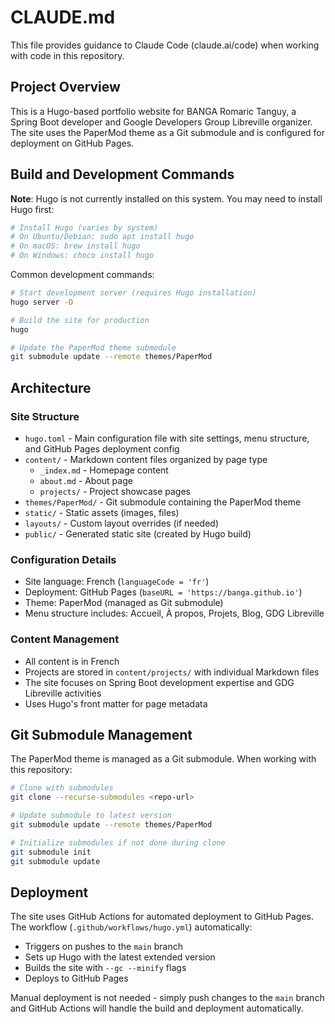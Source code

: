 # CLAUDE.md

This file provides guidance to Claude Code (claude.ai/code) when working with code in this repository.

## Project Overview

This is a Hugo-based portfolio website for BANGA Romaric Tanguy, a Spring Boot developer and Google Developers Group Libreville organizer. The site uses the PaperMod theme as a Git submodule and is configured for deployment on GitHub Pages.

## Build and Development Commands

**Note**: Hugo is not currently installed on this system. You may need to install Hugo first:
```bash
# Install Hugo (varies by system)
# On Ubuntu/Debian: sudo apt install hugo
# On macOS: brew install hugo
# On Windows: choco install hugo
```

Common development commands:
```bash
# Start development server (requires Hugo installation)
hugo server -D

# Build the site for production
hugo

# Update the PaperMod theme submodule
git submodule update --remote themes/PaperMod
```

## Architecture

### Site Structure
- `hugo.toml` - Main configuration file with site settings, menu structure, and GitHub Pages deployment config
- `content/` - Markdown content files organized by page type
  - `_index.md` - Homepage content
  - `about.md` - About page 
  - `projects/` - Project showcase pages
- `themes/PaperMod/` - Git submodule containing the PaperMod theme
- `static/` - Static assets (images, files)
- `layouts/` - Custom layout overrides (if needed)
- `public/` - Generated static site (created by Hugo build)

### Configuration Details
- Site language: French (`languageCode = 'fr'`)
- Deployment: GitHub Pages (`baseURL = 'https://banga.github.io'`)
- Theme: PaperMod (managed as Git submodule)
- Menu structure includes: Accueil, À propos, Projets, Blog, GDG Libreville

### Content Management
- All content is in French
- Projects are stored in `content/projects/` with individual Markdown files
- The site focuses on Spring Boot development expertise and GDG Libreville activities
- Uses Hugo's front matter for page metadata

## Git Submodule Management

The PaperMod theme is managed as a Git submodule. When working with this repository:

```bash
# Clone with submodules
git clone --recurse-submodules <repo-url>

# Update submodule to latest version
git submodule update --remote themes/PaperMod

# Initialize submodules if not done during clone
git submodule init
git submodule update
```

## Deployment

The site uses GitHub Actions for automated deployment to GitHub Pages. The workflow (`.github/workflows/hugo.yml`) automatically:
- Triggers on pushes to the `main` branch
- Sets up Hugo with the latest extended version
- Builds the site with `--gc --minify` flags
- Deploys to GitHub Pages

Manual deployment is not needed - simply push changes to the `main` branch and GitHub Actions will handle the build and deployment automatically.